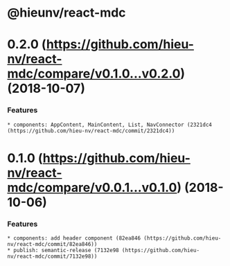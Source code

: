 # @hieunv/react-mdc

# 0.2.0 (https://github.com/hieu-nv/react-mdc/compare/v0.1.0...v0.2.0) (2018-10-07)

### Features

    * components: AppContent, MainContent, List, NavConnector (2321dc4 (https://github.com/hieu-nv/react-mdc/commit/2321dc4))

# 0.1.0 (https://github.com/hieu-nv/react-mdc/compare/v0.0.1...v0.1.0) (2018-10-06)

### Features

    * components: add header component (82ea846 (https://github.com/hieu-nv/react-mdc/commit/82ea846))
    * publish: semantic-release (7132e98 (https://github.com/hieu-nv/react-mdc/commit/7132e98))
